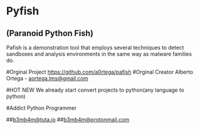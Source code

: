 # Pyfish
## (Paranoid Python Fish)

Pafish is a demonstration tool that employs several techniques to detect sandboxes and analysis environments in the same way as malware families do.


#Orginal Project
	 	https://github.com/a0rtega/pafish 
#Orginal Creator
		Alberto Ortega - aortega.lms@gmail.com


#HOT NEW
		We already start convert projects to python(any language to python)

#Addict Python Programmer

##b3mb4m@tuta.io
##b3mb4m@protonmail.com

